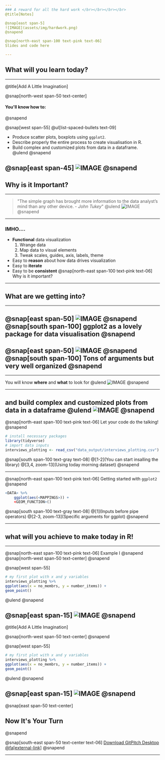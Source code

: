 ```yaml
---
### A reward for all the hard work </br></br></br></br> 
@title[Notes]

@snap[east span-5]
![IMAGE](assets/img/hardwork.png)
@snapend

@snap[north-east span-100 text-pink text-06]
Slides and code here

---
```

## What will you learn today?

---
@title[Add A Little Imagination]

@snap[north-west span-50 text-center]
#### You'll know how to:
@snapend

@snap[west span-55]
@ul[list-spaced-bullets text-09]
- Produce scatter plots, boxplots using ```ggplot2```. </br>
- Describe properly the entire process to create visualisation in R. </br>
- Build complex and customized plots from data in a dataframe. </br>
@ulend
@snapend

@snap[east span-45]
![IMAGE](assets/img/objectives.gif)
@snapend
---

## Why is it Important?

---

> "The simple graph has brought more information to the data analyst’s mind than any other device. - *John Tukey*"
@ulend
![IMAGE](assets/img/Tukey.jpg)
@snapend

---
### IMHO....
* **Functional** data visualization
	1. Wrange data
	2. Map data to visual elements
	3. Tweak scales, guides, axis, labels, theme
* Easy to **reason** about how data drives visualization
* Easy to **iterate**
* Easy to be **consistent**
@snap[north-east span-100 text-pink text-06]
Why is it important?
---

## What are we getting into?

---
@snap[east span-50]
![IMAGE](assets/img/hex-ggplot2.png)
@snapend
@snap[south span-100]
**ggplot2** as a lovely package for **data visualisation**
@snapend
---
@snap[east span-50]
![IMAGE](assets/img/hex-ggplot2.png)
@snapend
@snap[south span-100]
Tons of arguments but very well organized
@snapend
---
---

You will know **where** and **what** to look for
@ulend
![IMAGE](assets/img/poppins-bag.gif)
@snapend

---
and build complex and customized plots from data in a dataframe
@ulend
![IMAGE](assets/img/poppins-bag-kids.gif)
@snapend
---
@snap[north-east span-100 text-pink text-06]
Let your code do the talking!
@snapend

```r zoom-18
# install necessary packages
library(tidyverse)
# import data inputs
interviews_plotting <- read_csv("data_output/interviews_plotting.csv")
```

@snap[south span-100 text-gray text-08]
@[1-2](You can start insalling the library)
@[3,4, zoom-13](Using today morning dataset)
@snapend


---


@snap[north-east span-100 text-pink text-06]
Getting started with ```ggplot2```
@snapend

```r zoom-18
<DATA> %>%
    ggplot(aes(<MAPPINGS>)) +
    <GEOM_FUNCTION>()
```

@snap[south span-100 text-gray text-08]
@[1](Inputs before pipe operators)
@[2-3, zoom-13](Specific arguments for ggplot)
@snapend


---

## what will you achieve to make today in R!
---
@snap[north-east span-100 text-pink text-06]
Example I
@snapend
@snap[north-west span-50 text-center]
@snapend

@snap[west span-55]

```r zoom-8
# my first plot with x and y variables
interviews_plotting %>%
ggplot(aes(x = no_membrs, y = number_items)) +
geom_point()
```
@ulend
@snapend

@snap[east span-15]
![IMAGE](assets/img/graph1.png)
@snapend
---
@title[Add A Little Imagination]

@snap[north-west span-50 text-center]
@snapend

@snap[west span-55]
```r zoom-8
# my first plot with x and y variables
interviews_plotting %>%
ggplot(aes(x = no_membrs, y = number_items)) +
geom_point()
```

@ulend
@snapend

@snap[east span-15]
![IMAGE](assets/img/graph2.png)
@snapend
---

@snap[east span-50 text-center]
## Now It's **Your** Turn
@snapend

@snap[south-east span-50 text-center text-06]
[Download GitPitch Desktop @fa[external-link]](https://gitpitch.com/docs/getting-started/tutorial/)
@snapend

---